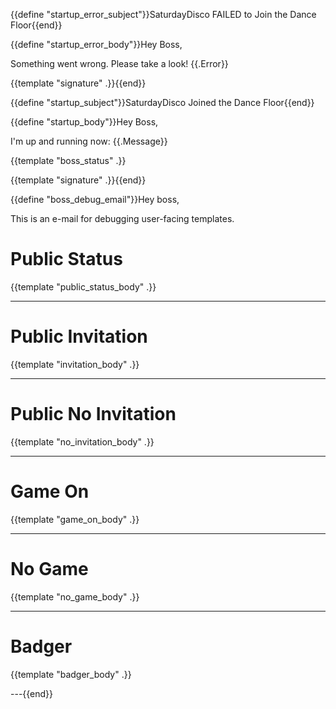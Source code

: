 {{define "startup_error_subject"}}SaturdayDisco FAILED to Join the Dance Floor{{end}}

{{define "startup_error_body"}}Hey Boss,

Something went wrong.  Please take a look!
{{.Error}}

{{template "signature" .}}{{end}}

{{define "startup_subject"}}SaturdayDisco Joined the Dance Floor{{end}}

{{define "startup_body"}}Hey Boss,

I'm up and running now:
{{.Message}}

{{template "boss_status" .}}

{{template "signature" .}}{{end}}

{{define "boss_debug_email"}}Hey boss,

This is an e-mail for debugging user-facing templates.

# Public Status

{{template "public_status_body" .}}

---

# Public Invitation

{{template "invitation_body" .}}

---

# Public No Invitation

{{template "no_invitation_body" .}}

---

# Game On

{{template "game_on_body" .}}

---

# No Game

{{template "no_game_body" .}}

---

# Badger

{{template "badger_body" .}}

---{{end}}